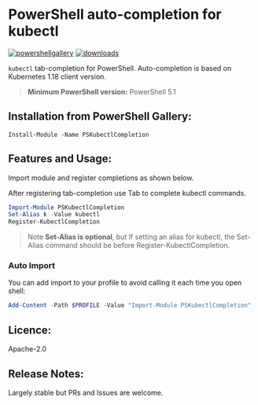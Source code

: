 # PowerShell auto-completion for kubectl
[![powershellgallery](https://img.shields.io/powershellgallery/v/PSKubectlCompletion.svg)](https://www.powershellgallery.com/packages/PSKubectlCompletion)
[![downloads](https://img.shields.io/powershellgallery/dt/PSKubectlCompletion.svg?label=downloads)](https://www.powershellgallery.com/packages/PSKubectlCompletion)

`kubectl` tab-completion for PowerShell. Auto-completion is based on Kubernetes 1.18 client version. 
> **Minimum PowerShell version:** PowerShell 5.1

## Installation from PowerShell Gallery:
`Install-Module -Name PSKubectlCompletion`

## Features and Usage:
Import module and register completions as shown below.

After registering tab-completion use Tab to complete kubectl commands.

``` powershell
Import-Module PSKubectlCompletion
Set-Alias k -Value kubectl
Register-KubectlCompletion
```
> Note **Set-Alias is optional**, but If setting an alias for kubectl, the Set-Alias command should be before Register-KubectlCompletion.

### Auto Import
You can add import to your profile to avoid calling it each time you open shell:
```powershell
Add-Content -Path $PROFILE -Value "Import-Module PSKubectlCompletion"
```

## Licence:
Apache-2.0

## Release Notes:
Largely stable but PRs and Issues are welcome.

